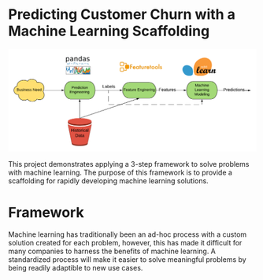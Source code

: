 # Predicting Customer Churn with a Machine Learning Scaffolding

![](images/Framework.png)

This project demonstrates applying a 3-step framework to solve problems with machine learning. The purpose of this framework
is to provide a scaffolding for rapidly developing machine learning solutions.

# Framework



Machine learning has traditionally been an
ad-hoc process with a custom solution created for each problem, however, this has made it difficult for many companies to harness
the benefits of machine learning. A standardized process will make it easier to solve meaningful problems by being readily
adaptible to new use cases.


